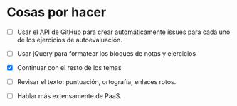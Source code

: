 Cosas por hacer
===============

* [ ] Usar el API de GitHub para crear automáticamente issues para cada uno de los ejercicios de autoevaluación.
* [ ] Usar jQuery para formatear los bloques de notas y ejercicios
* [x] Continuar con el resto de los temas
* [ ] Revisar el texto: puntuación, ortografía, enlaces rotos.
* [ ] Hablar más extensamente de PaaS.


